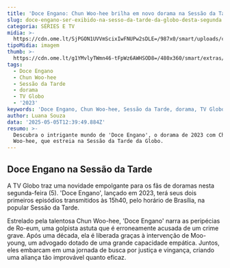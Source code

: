 ```yaml
---
title: 'Doce Engano: Chun Woo-hee brilha em novo dorama na Sessão da Tarde'
slug: doce-engano-ser-exibido-na-sesso-da-tarde-da-globo-desta-segunda
categoria: SÉRIES E TV
midia: >-
  https://cdn.ome.lt/SjPGON1UVVmScixIwFNUPw2sDLE=/987x0/smart/uploads/conteudo/fotos/doceengano.jpg
tipoMidia: imagem
thumb: >-
  https://cdn.ome.lt/g1YMvlyTWmn46-tFpWz6AWHSOD8=/480x360/smart/extras/conteudos/doceengano.jpg
tags:
  - Doce Engano
  - Chun Woo-hee
  - Sessão da Tarde
  - dorama
  - TV Globo
  - '2023'
keywords: 'Doce Engano, Chun Woo-hee, Sessão da Tarde, dorama, TV Globo, 2023'
author: Luana Souza
data: '2025-05-05T12:39:49.884Z'
resumo: >-
  Descubra o intrigante mundo de 'Doce Engano', o dorama de 2023 com Chun
  Woo-hee, que estreia na Sessão da Tarde da Globo.
---
```


## Doce Engano na Sessão da Tarde

A TV Globo traz uma novidade empolgante para os fãs de doramas nesta segunda-feira (5). 'Doce Engano', lançado em 2023, terá seus dois primeiros episódios transmitidos às 15h40, pelo horário de Brasília, na popular Sessão da Tarde.

Estrelado pela talentosa Chun Woo-hee, 'Doce Engano' narra as peripécias de Ro-eum, uma golpista astuta que é erroneamente acusada de um crime grave. Após uma década, ela é liberada graças à intervenção de Moo-young, um advogado dotado de uma grande capacidade empática. Juntos, eles embarcam em uma jornada de busca por justiça e vingança, criando uma aliança tão improvável quanto eficaz.
